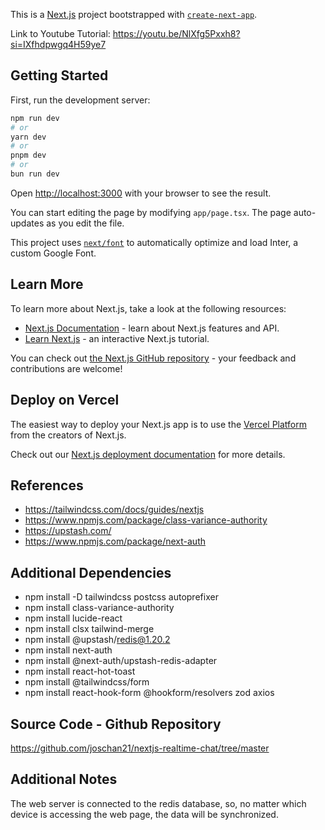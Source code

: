 This is a [Next.js](https://nextjs.org/) project bootstrapped with [`create-next-app`](https://github.com/vercel/next.js/tree/canary/packages/create-next-app).

Link to Youtube Tutorial: https://youtu.be/NlXfg5Pxxh8?si=IXfhdpwgq4H59ye7

## Getting Started

First, run the development server:

```bash
npm run dev
# or
yarn dev
# or
pnpm dev
# or
bun run dev
```

Open [http://localhost:3000](http://localhost:3000) with your browser to see the result.

You can start editing the page by modifying `app/page.tsx`. The page auto-updates as you edit the file.

This project uses [`next/font`](https://nextjs.org/docs/basic-features/font-optimization) to automatically optimize and load Inter, a custom Google Font.

## Learn More

To learn more about Next.js, take a look at the following resources:

- [Next.js Documentation](https://nextjs.org/docs) - learn about Next.js features and API.
- [Learn Next.js](https://nextjs.org/learn) - an interactive Next.js tutorial.

You can check out [the Next.js GitHub repository](https://github.com/vercel/next.js/) - your feedback and contributions are welcome!

## Deploy on Vercel

The easiest way to deploy your Next.js app is to use the [Vercel Platform](https://vercel.com/new?utm_medium=default-template&filter=next.js&utm_source=create-next-app&utm_campaign=create-next-app-readme) from the creators of Next.js.

Check out our [Next.js deployment documentation](https://nextjs.org/docs/deployment) for more details.

## References

- https://tailwindcss.com/docs/guides/nextjs
- https://www.npmjs.com/package/class-variance-authority
- https://upstash.com/
- https://www.npmjs.com/package/next-auth

## Additional Dependencies 

- npm install -D tailwindcss postcss autoprefixer
- npm install class-variance-authority
- npm install lucide-react
- npm install clsx tailwind-merge
- npm install @upstash/redis@1.20.2
- npm install next-auth
- npm install @next-auth/upstash-redis-adapter
- npm install react-hot-toast
- npm install @tailwindcss/form
- npm install react-hook-form @hookform/resolvers zod axios

## Source Code - Github Repository
https://github.com/joschan21/nextjs-realtime-chat/tree/master

## Additional Notes
The web server is connected to the redis database, so, no matter which device is accessing the web page, the data will be synchronized.
